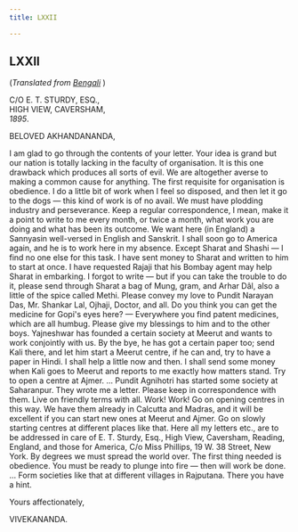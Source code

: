 ```yaml
---
title: LXXII

---
```





  

  


## LXXII

(*Translated from [Bengali](b7215e6072.pdf)* )

C/O E. T. STURDY, ESQ.,  
HIGH VIEW, CAVERSHAM,  
*1895*.

BELOVED AKHANDANANDA,

I am glad to go through the contents of your letter. Your idea is grand
but our nation is totally lacking in the faculty of organisation. It is
this one drawback which produces all sorts of evil. We are altogether
averse to making a common cause for anything. The first requisite for
organisation is obedience. I do a little bit of work when I feel so
disposed, and then let it go to the dogs — this kind of work is of no
avail. We must have plodding industry and perseverance. Keep a regular
correspondence, I mean, make it a point to write to me every month, or
twice a month, what work you are doing and what has been its outcome. We
want here (in England) a Sannyasin well-versed in English and Sanskrit.
I shall soon go to America again, and he is to work here in my absence.
Except Sharat and Shashi — I find no one else for this task. I have sent
money to Sharat and written to him to start at once. I have requested
Rajaji that his Bombay agent may help Sharat in embarking. I forgot to
write — but if you can take the trouble to do it, please send through
Sharat a bag of Mung, gram, and Arhar Dâl, also a little of the spice
called Methi. Please convey my love to Pundit Narayan Das, Mr. Shankar
Lal, Ojhaji, Doctor, and all. Do you think you can get the medicine for
Gopi's eyes here? — Everywhere you find patent medicines, which are all
humbug. Please give my blessings to him and to the other boys.
Yajneshwar has founded a certain society at Meerut and wants to work
conjointly with us. By the bye, he has got a certain paper too; send
Kali there, and let him start a Meerut centre, if he can and, try to
have a paper in Hindi. I shall help a little now and then. I shall send
some money when Kali goes to Meerut and reports to me exactly how
matters stand. Try to open a centre at Ajmer. ... Pundit Agnihotri has
started some society at Saharanpur. They wrote me a letter. Please keep
in correspondence with them. Live on friendly terms with all. Work!
Work! Go on opening centres in this way. We have them already in
Calcutta and Madras, and it will be excellent if you can start new ones
at Meerut and Ajmer. Go on slowly starting centres at different places
like that. Here all my letters etc., are to be addressed in care of E.
T. Sturdy, Esq., High View, Caversham, Reading, England, and those for
America, C/o Miss Phillips, 19 W. 38 Street, New York. By degrees we
must spread the world over. The first thing needed is obedience. You
must be ready to plunge into fire — then will work be done. ... Form
societies like that at different villages in Rajputana. There you have a
hint. 

Yours affectionately,

VIVEKANANDA.


